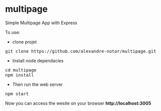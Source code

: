 # multipage
Simple Multipage App with Express

To use:
* clone projet 
<pre>git clone https://github.com/alexandre-notor/multipage.git</pre>

* Install node dependacies
<pre>
cd multipage
npm install</pre>

* Then run the web server
<pre>npm start</pre>

Now you can access the wesite on your browser **http://localhost:3005**
